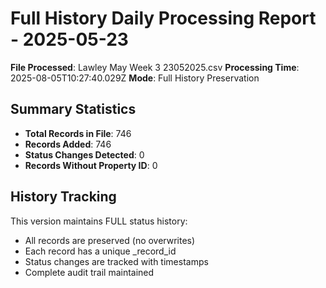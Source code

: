 # Full History Daily Processing Report - 2025-05-23

**File Processed**: Lawley May Week 3 23052025.csv
**Processing Time**: 2025-08-05T10:27:40.029Z
**Mode**: Full History Preservation

## Summary Statistics

- **Total Records in File**: 746
- **Records Added**: 746
- **Status Changes Detected**: 0
- **Records Without Property ID**: 0

## History Tracking

This version maintains FULL status history:
- All records are preserved (no overwrites)
- Each record has a unique _record_id
- Status changes are tracked with timestamps
- Complete audit trail maintained
